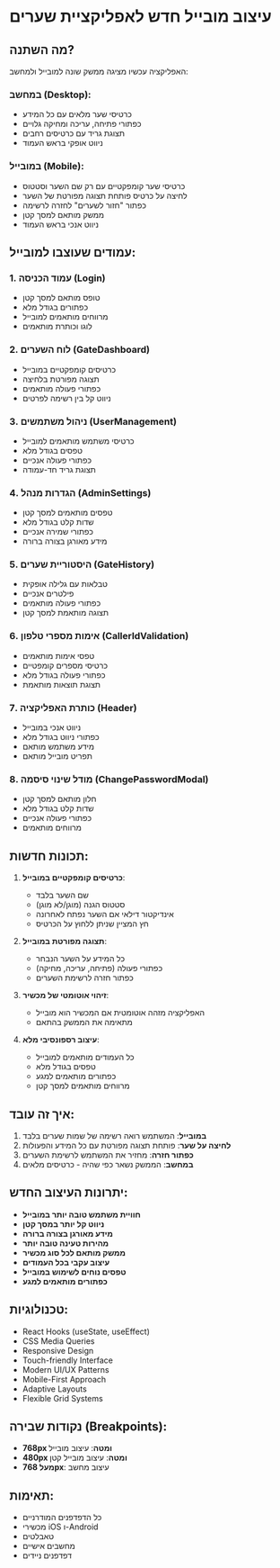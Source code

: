 # עיצוב מובייל חדש לאפליקציית שערים

## מה השתנה?

האפליקציה עכשיו מציגה ממשק שונה למובייל ולמחשב:

### במחשב (Desktop):
- כרטיסי שער מלאים עם כל המידע
- כפתורי פתיחה, עריכה ומחיקה גלויים
- תצוגת גריד עם כרטיסים רחבים
- ניווט אופקי בראש העמוד

### במובייל (Mobile):
- כרטיסי שער קומפקטיים עם רק שם השער וסטטוס
- לחיצה על כרטיס פותחת תצוגה מפורטת של השער
- כפתור "חזור לשערים" לחזרה לרשימה
- ממשק מותאם למסך קטן
- ניווט אנכי בראש העמוד

## עמודים שעוצבו למובייל:

### 1. **עמוד הכניסה (Login)**
- טופס מותאם למסך קטן
- כפתורים בגודל מלא
- מרווחים מותאמים למובייל
- לוגו וכותרת מותאמים

### 2. **לוח השערים (GateDashboard)**
- כרטיסים קומפקטיים במובייל
- תצוגה מפורטת בלחיצה
- כפתורי פעולה מותאמים
- ניווט קל בין רשימה לפרטים

### 3. **ניהול משתמשים (UserManagement)**
- כרטיסי משתמש מותאמים למובייל
- טפסים בגודל מלא
- כפתורי פעולה אנכיים
- תצוגת גריד חד-עמודה

### 4. **הגדרות מנהל (AdminSettings)**
- טפסים מותאמים למסך קטן
- שדות קלט בגודל מלא
- כפתורי שמירה אנכיים
- מידע מאורגן בצורה ברורה

### 5. **היסטוריית שערים (GateHistory)**
- טבלאות עם גלילה אופקית
- פילטרים אנכיים
- כפתורי פעולה מותאמים
- תצוגה מותאמת למסך קטן

### 6. **אימות מספרי טלפון (CallerIdValidation)**
- טפסי אימות מותאמים
- כרטיסי מספרים קומפטיים
- כפתורי פעולה בגודל מלא
- תצוגת תוצאות מותאמת

### 7. **כותרת האפליקציה (Header)**
- ניווט אנכי במובייל
- כפתורי ניווט בגודל מלא
- מידע משתמש מותאם
- תפריט מובייל מותאם

### 8. **מודל שינוי סיסמה (ChangePasswordModal)**
- חלון מותאם למסך קטן
- שדות קלט בגודל מלא
- כפתורי פעולה אנכיים
- מרווחים מותאמים

## תכונות חדשות:

1. **כרטיסים קומפקטיים במובייל**:
   - שם השער בלבד
   - סטטוס הגנה (מוגן/לא מוגן)
   - אינדיקטור דילאי אם השער נפתח לאחרונה
   - חץ המציין שניתן ללחוץ על הכרטיס

2. **תצוגה מפורטת במובייל**:
   - כל המידע על השער הנבחר
   - כפתורי פעולה (פתיחה, עריכה, מחיקה)
   - כפתור חזרה לרשימת השערים

3. **זיהוי אוטומטי של מכשיר**:
   - האפליקציה מזהה אוטומטית אם המכשיר הוא מובייל
   - מתאימה את הממשק בהתאם

4. **עיצוב רספונסיבי מלא**:
   - כל העמודים מותאמים למובייל
   - טפסים בגודל מלא
   - כפתורים מותאמים למגע
   - מרווחים מותאמים למסך קטן

## איך זה עובד:

1. **במובייל**: המשתמש רואה רשימה של שמות שערים בלבד
2. **לחיצה על שער**: פותחת תצוגה מפורטת עם כל המידע והפעולות
3. **כפתור חזרה**: מחזיר את המשתמש לרשימת השערים
4. **במחשב**: הממשק נשאר כפי שהיה - כרטיסים מלאים

## יתרונות העיצוב החדש:

- **חוויית משתמש טובה יותר במובייל**
- **ניווט קל יותר במסך קטן**
- **מידע מאורגן בצורה ברורה**
- **מהירות טעינה טובה יותר**
- **ממשק מותאם לכל סוג מכשיר**
- **עיצוב עקבי בכל העמודים**
- **טפסים נוחים לשימוש במובייל**
- **כפתורים מותאמים למגע**

## טכנולוגיות:

- React Hooks (useState, useEffect)
- CSS Media Queries
- Responsive Design
- Touch-friendly Interface
- Modern UI/UX Patterns
- Mobile-First Approach
- Adaptive Layouts
- Flexible Grid Systems

## נקודות שבירה (Breakpoints):

- **768px ומטה**: עיצוב מובייל
- **480px ומטה**: עיצוב מובייל קטן
- **מעל 768px**: עיצוב מחשב

## תאימות:

- כל הדפדפנים המודרניים
- מכשירי iOS ו-Android
- טאבלטים
- מחשבים אישיים
- דפדפנים ניידים
